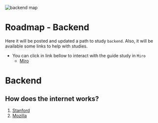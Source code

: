 ![backend map](https://user-images.githubusercontent.com/92264330/144421280-96d1274a-c76b-434e-88d9-e1e7728b481a.jpg)

# Roadmap - Backend

Here it will be posted and updated a path to study `backend`. Also, it will be available some links to help with studies.
  - You can click in link bellow to interact with the guide study in `Miro`
    - [Miro](https://miro.com/app/board/uXjVOdgC0bE=/?invite_link_id=877734252279)

# Backend
## How does the internet works?

1. [Stanford](http://web.stanford.edu/class/msande91si/www-spr04/readings/week1/InternetWhitepaper.htm)
1. [Mozilla](https://developer.mozilla.org/pt-BR/docs/Learn/Common_questions/How_does_the_Internet_work)
